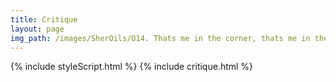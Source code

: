 ```yaml
---
title: Critique
layout: page
img_path: /images/SherOils/O14. Thats me in the corner, thats me in the spotlight (12 x 12 in) 9 May 2020 - Lahore.jpg
---
```


{% include styleScript.html %}
{% include critique.html %}
